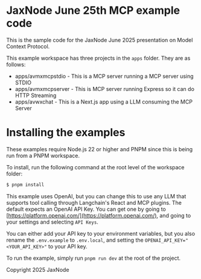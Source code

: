 # JaxNode June 25th MCP example code

This is the sample code for the JaxNode June 2025 presentation on Model Context Protocol.

This example workspace has three projects in the `apps` folder. They are as follows:

* apps/avmxmcpstdio - This is a MCP server running a MCP server using STDIO
* apps/avmxmcpserver - This is MCP server running Express so it can do HTTP Streaming
* apps/avwxchat - This is a Next.js app using a LLM consuming the MCP Server

# Installing the examples

These examples require Node.js 22 or higher and PNPM since this is being run from a PNPM workspace.

To install, run the following command at the root level of the workspace folder:

```sh
$ pnpm install
```

This example uses OpenAI, but you can change this to use any LLM that supports tool calling through Langchain's React and MCP plugins. The default expects an OpenAI API Key. You can get one by going to [https://platform.openai.com/](https://platform.openai.com/), and going to your settings and selecting `API Keys`.

You can either add your API key to your environment variables, but you also rename the `.env.example` to `.env.local`, and setting the `OPENAI_API_KEY="<YOUR_API_KEY>"` to your API key.

To run the example, simply run `pnpm run dev` at the root of the project.

Copyright 2025 JaxNode
